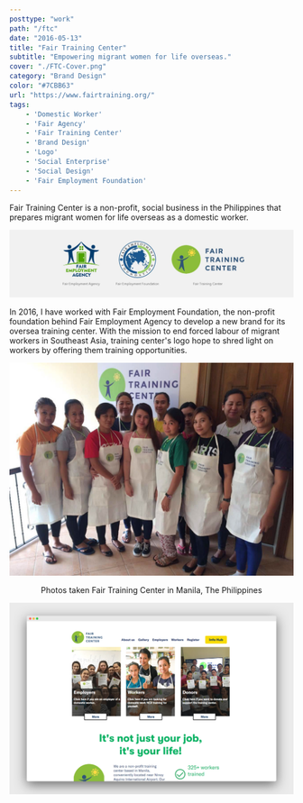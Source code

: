 ```yaml
---
posttype: "work"
path: "/ftc"
date: "2016-05-13"
title: "Fair Training Center"
subtitle: "Empowering migrant women for life overseas."
cover: "./FTC-Cover.png"
category: "Brand Design"
color: "#7CBB63"
url: "https://www.fairtraining.org/"
tags: 
    - 'Domestic Worker'
    - 'Fair Agency'
    - 'Fair Training Center'
    - 'Brand Design'
    - 'Logo'
    - 'Social Enterprise'
    - 'Social Design'
    - 'Fair Employment Foundation'
---
```



Fair Training Center is a non-profit, social business in the Philippines that prepares migrant women for life overseas as a domestic worker.

![](./logo-brand.jpg)

In 2016, I have worked with Fair Employment Foundation, the non-profit foundation behind Fair Employment Agency to develop a new brand for its oversea training center. With the mission to end forced labour of migrant workers in Southeast Asia, training center's logo hope to shred light on workers by offering them training opportunities. 

![](./ftc-ph-photo.jpg)

<center>Photos taken Fair Training Center in Manila, The Philippines</center>

![](./ftc-web.png)


